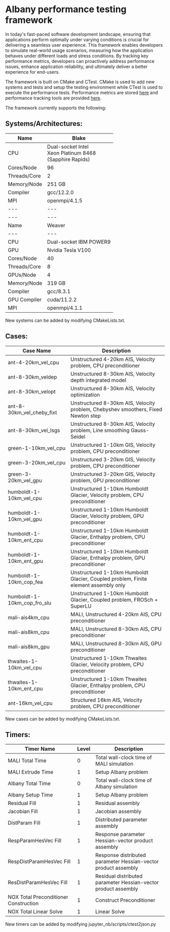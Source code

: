 # Albany performance testing framework
In today's fast-paced software development landscape, ensuring that applications perform optimally under varying conditions is crucial for delivering a seamless user experience. This framework enables developers to simulate real-world usage scenarios, measuring how the application behaves under different loads and stress conditions. By tracking key performance metrics, developers can proactively address performance issues, enhance application reliability, and ultimately deliver a better experience for end-users.

The framework is built on CMake and CTest. CMake is used to add new systems and tests and setup the testing environment while CTest is used to execute the performance tests. Performance metrics are stored [here](https://github.com/sandialabs/ali-perf-data) and performance tracking tools are provided [here](https://sandialabs.github.io/ali-perf-data/).

The framework currently supports the following:

## Systems/Architectures:

| Name  | Blake  |
|---|---|
| CPU  | Dual-socket Intel<br/>Xeon Platinum 8468<br/>(Sapphire Rapids)  |
| Cores/Node  | 96  |
| Threads/Core  | 2  |
| Memory/Node  | 251 GB  |
| Compiler  | gcc/12.2.0  |
| MPI  | openmpi/4.1.5  |
|---|---|
|---|---|
| Name | Weaver |
|---|---|
| CPU | Dual-socket IBM POWER9 |
| GPU | Nvidia Tesla V100 |
| Cores/Node | 40 |
| Threads/Core | 8 |
| GPUs/Node | 4 |
| Memory/Node | 319 GB |
| Compiler | gcc/8.3.1 |
| GPU Compiler | cuda/11.2.2 |
| MPI | openmpi/4.1.1 |

New systems can be added by modifying CMakeLists.txt.

## Cases:

| Case Name  | Description |
|---|---|
| ant-4-20km\_vel\_cpu | Unstructured 4-20km AIS, Velocity problem, CPU preconditioner |
| ant-8-30km\_veldep | Unstructured 8-30km AIS, Velocity depth integrated model |
| ant-8-30km\_velopt | Unstructured 8-30km AIS, Velocity optimization |
| ant-8-30km\_vel\_cheby\_fixt | Unstructured 8-30km AIS, Velocity problem, Chebyshev smoothers, Fixed Newton step |
| ant-8-30km\_vel\_lsgs | Unstructured 8-30km AIS, Velocity problem, Line smoothing Gauss-Seidel |
| green-1-10km\_vel\_cpu | Unstructured 1-10km GIS, Velocity problem, CPU preconditioner |
| green-3-20km\_vel\_cpu | Unstructured 3-20km GIS, Velocity problem, CPU preconditioner |
| green-3-20km\_vel\_gpu | Unstructured 3-20km GIS, Velocity problem, GPU preconditioner |
| humboldt-1-10km\_vel\_cpu | Unstructured 1-10km Humboldt Glacier, Velocity problem, CPU preconditioner |
| humboldt-1-10km\_vel\_gpu | Unstructured 1-10km Humboldt Glacier, Velocity problem, GPU preconditioner |
| humboldt-1-10km\_ent\_cpu | Unstructured 1-10km Humboldt Glacier, Enthalpy problem, CPU preconditioner |
| humboldt-1-10km\_ent\_gpu | Unstructured 1-10km Humboldt Glacier, Enthalpy problem, GPU preconditioner |
| humboldt-1-10km\_cop\_fea | Unstructured 1-10km Humboldt Glacier, Coupled problem, Finite element assembly only |
| humboldt-1-10km\_cop\_fro\_slu | Unstructured 1-10km Humboldt Glacier, Coupled problem, FROSch + SuperLU |
| mali-ais4km\_cpu | MALI, Unstructured 4-20km AIS, CPU preconditioner |
| mali-ais8km\_cpu | MALI, Unstructured 8-30km AIS, CPU preconditioner |
| mali-ais8km\_gpu | MALI, Unstructured 8-30km AIS, GPU preconditioner |
| thwaites-1-10km\_vel\_cpu | Unstructured 1-10km Thwaites Glacier, Velocity problem, CPU preconditioner |
| thwaites-1-10km\_ent\_cpu | Unstructured 1-10km Thwaites Glacier, Enthalpy problem, CPU preconditioner |
| ant-16km\_vel\_cpu | Structured 16km AIS, Velocity problem, CPU preconditioner |

New cases can be added by modifying CMakeLists.txt.

## Timers:

| Timer Name | Level | Description |
|---|---|---|
| MALI Total Time | 0 | Total wall-clock time of MALI simulation |
| MALI Extrude Time | 1 | Setup Albany problem |
| Albany Total Time | 0 | Total wall-clock time of Albany simulation |
| Albany Setup Time | 1 | Setup Albany problem |
| Residual Fill | 1 | Residual assembly |
| Jacobian Fill | 1 | Jacobian assembly |
| DistParam Fill | 1 | Distributed parameter assembly |
| RespParamHesVec Fill | 1 | Response parameter Hessian-vector product assembly |
| RespDistParamHesVec Fill | 1 | Response distributed parameter Hessian-vector product assembly |
| ResDistParamHesVec Fill | 1 | Residual distributed parameter Hessian-vector product assembly |
| NOX Total Preconditioner Construction | 1 | Construct Preconditioner |
| NOX Total Linear Solve | 1 | Linear Solve |

New timers can be added by modifying jupyter\_nb/scripts/ctest2json.py
